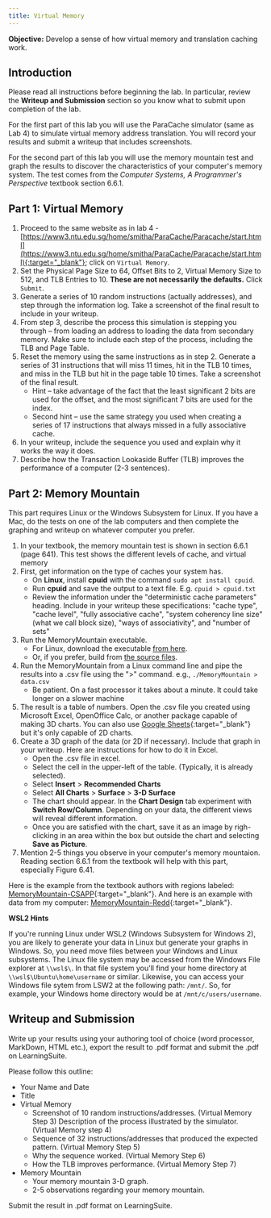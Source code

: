 ```yaml
---
title: Virtual Memory
---
```


**Objective:**  Develop a sense of how virtual memory and translation caching work.

## Introduction

Please read all instructions before beginning the lab. In particular, review the **Writeup and Submission** section so you know what to submit upon completion of the lab.

For the first part of this lab you will use the ParaCache simulator (same as Lab 4) to simulate virtual memory address translation. You will record your results and submit a writeup that includes screenshots.

For the second part of this lab you will use the memory mountain test and graph the results to discover the characteristics of your computer's memory system. The test comes from the *Computer Systems, A Programmer's Perspective* textbook section 6.6.1.

## Part 1: Virtual Memory

1. Proceed to the same website as in lab 4 - [https://www3.ntu.edu.sg/home/smitha/ParaCache/Paracache/start.html](https://www3.ntu.edu.sg/home/smitha/ParaCache/Paracache/start.html){:target="_blank"}; click on `Virtual Memory`.
2. Set the Physical Page Size to 64, Offset Bits to 2, Virtual Memory Size to 512, and TLB Entries to 10. **These are not necessarily the defaults.** Click `Submit`.
3. Generate a series of 10 random instructions (actually addresses), and step through the information log.  Take a screenshot of the final result to include in your writeup.
4. From step 3, describe the process this simulation is stepping you through – from loading an address to loading the data from secondary memory.  Make sure to include each step of the process, including the TLB and Page Table.
5. Reset the memory using the same instructions as in step 2.
Generate a series of 31 instructions that will miss 11 times, hit in the TLB 10 times, and miss in the TLB but hit in the page table 10 times.  Take a screenshot of the final result.
    * Hint – take advantage of the fact that the least significant 2 bits are used for the offset, and the most significant 7 bits are used for the index.
    * Second hint – use the same strategy you used when creating a series of 17 instructions that always missed in a fully associative cache.
6. In your writeup, include the sequence you used and explain why it works the way it does.
7. Describe how the Transaction Lookaside Buffer (TLB) improves the performance of a computer (2-3 sentences).

## Part 2: Memory Mountain

This part requires Linux or the Windows Subsystem for Linux. If you have a Mac, do the tests on one of the lab computers and then complete the graphing and writeup on whatever computer you prefer.

1. In your textbook, the memory mountain test is shown in section 6.6.1 (page 641). This test shows the different levels of cache, and virtual memory
2. First, get information on the type of caches your system has.
    * On **Linux**, install **cpuid** with the command `sudo apt install cpuid`.
    * Run **cpuid** and save the output to a text file. E.g. `cpuid > cpuid.txt`
    * Review the information under the "deterministic cache parameters" heading. Include in your writeup these specifications: "cache type", "cache level", "fully associative cache", "system coherency line size" (what we call block size), "ways of associativity", and "number of sets"
3. Run the MemoryMountain executable.
    * For Linux, download the executable [from here](LinuxMemoryMountain.zip).
    * Or, if you prefer, build from [the source files](MemoryMountainSource.zip).
4. Run the MemoryMountain from a Linux command line and pipe the results into a .csv file using the ">" command. e.g., `./MemoryMountain > data.csv`
    * Be patient. On a fast processor it takes about a minute. It could take longer on a slower machine
5. The result is a table of numbers. Open the .csv file you created using Microsoft Excel, OpenOffice Calc, or another package capable of making 3D charts. You can also use [Google Sheets](https://docs.google.com/spreadsheets){:target="_blank"} but it's only capable of 2D charts.
6. Create a 3D graph of the data (or 2D if necessary). Include that graph in your writeup. Here are instructions for how to do it in Excel.
    * Open the .csv file in excel.
    * Select the cell in the upper-left of the table. (Typically, it is already selected).
    * Select **Insert** > **Recommended Charts**
    * Select **All Charts** > **Surface** > **3-D Surface**
    * The chart should appear. In the **Chart Design** tab experiment with **Switch Row/Column**. Depending on your data, the different views will reveal different information.
    * Once you are satisfied with the chart, save it as an image by righ-clicking in an area within the box but outside the chart and selecting **Save as Picture**.
7. Mention 2-5 things you observe in your computer's memory mountaion. Reading section 6.6.1 from the textbook will help with this part, especially Figure 6.41.

Here is the example from the textbook authors with regions labeled: [MemoryMountain-CSAPP](MemoryMountain-CSAPP.png){:target="_blank"}.
And here is an example with data from my computer: [MemoryMountain-Redd](MemoryMountain-Redd.png){:target="_blank"}.

**WSL2 Hints**

If you're running Linux under WSL2 (Windows Subsystem for Windows 2), you are likely to generate your data in Linux but generate your graphs in Windows. So, you need move files between your Windows and Linux subsystems. The Linux file system may be accessed from the Windows File explorer at `\\wsl$\`. In that file system you'll find your home directory at `\\wsl$\Ubuntu\home\username` or similar. Likewise, you can access your Windows file sytem from LSW2 at the following path: `/mnt/`. So, for example, your Windows home directory would be at `/mnt/c/users/username`.

## Writeup and Submission

Write up your results using your authoring tool of choice (word processor, MarkDown, HTML etc.), export the result to .pdf format and submit the .pdf on LearningSuite.

Please follow this outline:

* Your Name and Date
* Title
* Virtual Memory
    * Screenshot of 10 random instructions/addresses. (Virtual Memory Step 3)
    Description of the process illustrated by the simulator. (Virtual Memory step 4)
    * Sequence of 32 instructions/addresses that produced the expected pattern. (Virtual Memory Step 5)
    * Why the sequence worked. (Virtual Memory Step 6)
    * How the TLB improves performance. (Virtual Memory Step 7)
* Memory Mountain
    * Your memory mountain 3-D graph.
    * 2-5 observations regarding your memory mountain.

Submit the result in .pdf format on LearningSuite.
